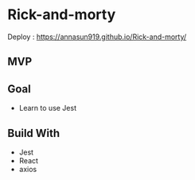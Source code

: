 # Rick-and-morty

Deploy : https://annasun919.github.io/Rick-and-morty/


## MVP


## Goal 

- Learn to use Jest 




## Build With 

- Jest
- React 
- axios

